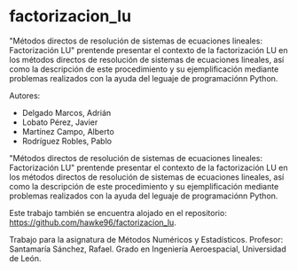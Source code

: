 # factorizacion_lu
"Métodos directos de resolución de sistemas de ecuaciones lineales: Factorización LU" prentende presentar el contexto de la factorización LU en los métodos directos de resolución de sistemas de ecuaciones lineales, así como la descripción de este procedimiento y su ejemplificación mediante problemas realizados con la ayuda del leguaje de programaciónn Python.


Autores:
* Delgado Marcos, Adrián
* Lobato Pérez, Javier
* Martínez Campo, Alberto
* Rodríguez Robles, Pablo

"Métodos directos de resolución de sistemas de ecuaciones lineales: Factorización LU" prentende presentar el contexto de la factorización LU en los métodos directos de resolución de sistemas de ecuaciones lineales, así como la descripción de este procedimiento y su ejemplificación mediante problemas realizados con la ayuda del leguaje de programaciónn Python.

Este trabajo también se encuentra alojado en el repositorio: https://github.com/hawke96/factorizacion_lu.

Trabajo para la asignatura de Métodos Numéricos y Estadísticos. 
Profesor: Santamaría Sánchez, Rafael.
Grado en Ingeniería Aeroespacial, Universidad de León.
